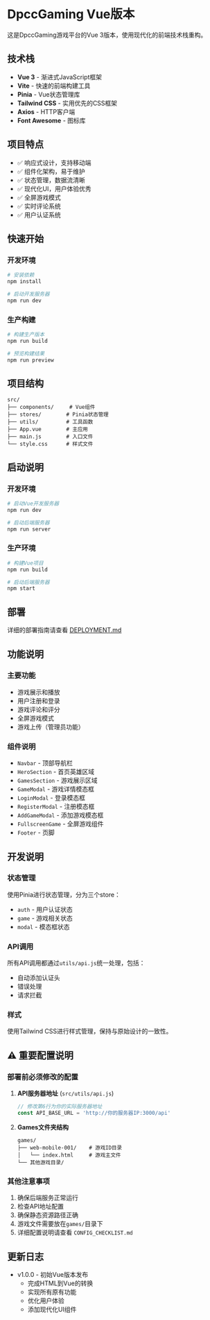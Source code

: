 # DpccGaming Vue版本

这是DpccGaming游戏平台的Vue 3版本，使用现代化的前端技术栈重构。

## 技术栈

- **Vue 3** - 渐进式JavaScript框架
- **Vite** - 快速的前端构建工具
- **Pinia** - Vue状态管理库
- **Tailwind CSS** - 实用优先的CSS框架
- **Axios** - HTTP客户端
- **Font Awesome** - 图标库

## 项目特点

- ✅ 响应式设计，支持移动端
- ✅ 组件化架构，易于维护
- ✅ 状态管理，数据流清晰
- ✅ 现代化UI，用户体验优秀
- ✅ 全屏游戏模式
- ✅ 实时评论系统
- ✅ 用户认证系统

## 快速开始

### 开发环境

```bash
# 安装依赖
npm install

# 启动开发服务器
npm run dev
```

### 生产构建

```bash
# 构建生产版本
npm run build

# 预览构建结果
npm run preview
```

## 项目结构

```
src/
├── components/     # Vue组件
├── stores/        # Pinia状态管理
├── utils/         # 工具函数
├── App.vue        # 主应用
├── main.js        # 入口文件
└── style.css      # 样式文件
```

## 启动说明

### 开发环境
```bash
# 启动Vue开发服务器
npm run dev

# 启动后端服务器
npm run server
```

### 生产环境
```bash
# 构建Vue项目
npm run build

# 启动后端服务器
npm start
```

## 部署

详细的部署指南请查看 [DEPLOYMENT.md](./DEPLOYMENT.md)

## 功能说明

### 主要功能
- 游戏展示和播放
- 用户注册和登录
- 游戏评论和评分
- 全屏游戏模式
- 游戏上传（管理员功能）

### 组件说明
- `Navbar` - 顶部导航栏
- `HeroSection` - 首页英雄区域
- `GamesSection` - 游戏展示区域
- `GameModal` - 游戏详情模态框
- `LoginModal` - 登录模态框
- `RegisterModal` - 注册模态框
- `AddGameModal` - 添加游戏模态框
- `FullscreenGame` - 全屏游戏组件
- `Footer` - 页脚

## 开发说明

### 状态管理
使用Pinia进行状态管理，分为三个store：
- `auth` - 用户认证状态
- `game` - 游戏相关状态
- `modal` - 模态框状态

### API调用
所有API调用都通过`utils/api.js`统一处理，包括：
- 自动添加认证头
- 错误处理
- 请求拦截

### 样式
使用Tailwind CSS进行样式管理，保持与原始设计的一致性。

## ⚠️ 重要配置说明

### 部署前必须修改的配置

1. **API服务器地址** (`src/utils/api.js`)
   ```javascript
   // 修改第6行为你的实际服务器地址
   const API_BASE_URL = 'http://你的服务器IP:3000/api'
   ```

2. **Games文件夹结构**
   ```
   games/
   ├── web-mobile-001/    # 游戏ID目录
   │   └── index.html     # 游戏主文件
   └── 其他游戏目录/
   ```

### 其他注意事项

1. 确保后端服务正常运行
2. 检查API地址配置
3. 确保静态资源路径正确
4. 游戏文件需要放在`games/`目录下
5. 详细配置说明请查看 `CONFIG_CHECKLIST.md`

## 更新日志

- v1.0.0 - 初始Vue版本发布
  - 完成HTML到Vue的转换
  - 实现所有原有功能
  - 优化用户体验
  - 添加现代化UI组件
